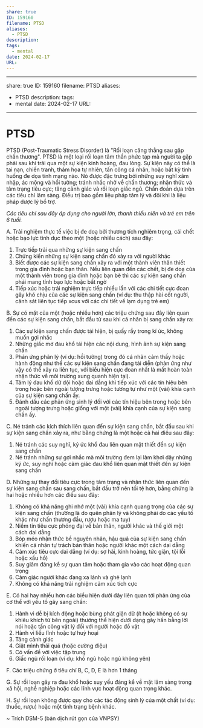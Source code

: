 ```yaml
---
share: true
ID: 159160
filename: PTSD
aliases:
  - PTSD
description: 
tags:
  - mental
date: 2024-02-17
URL: 
---
```

---
share: true
ID: 159160
filename: PTSD
aliases:
  - PTSD
description: 
tags:
  - mental
date: 2024-02-17
URL:
---
# PTSD

PTSD (Post-Traumatic Stress Disorder) là "Rối loạn căng thẳng sau gặp chấn thương". PTSD là một loại rối loạn tâm thần phức tạp mà người ta gặp phải sau khi trải qua một sự kiện kinh hoàng, đau lòng. Sự kiện này có thể là tai nạn, chiến tranh, thảm họa tự nhiên, tấn công cá nhân, hoặc bất kỳ tình huống đe dọa tính mạng nào. Nó được đặc trưng bởi những suy nghĩ xâm nhập, ác mộng và hồi tưởng; tránh nhắc nhở về chấn thương; nhận thức và tâm trạng tiêu cực; tăng cảnh giác và rối loạn giấc ngủ. Chẩn đoán dựa trên các tiêu chí lâm sàng. Điều trị bao gồm liệu pháp tâm lý và đôi khi là liệu pháp dược lý bổ trợ.


*Các tiêu chí sau đây áp dụng cho người lớn, thanh thiếu niên và trẻ em trên 6 tuổi.*

A. Trải nghiệm thực tế việc bị đe doạ bởi thương tích nghiêm trọng, cái chết hoặc bạo lực tình dục theo một (hoặc nhiều cách) sau đây:
1. Trực tiếp trải qua những sự kiện sang chấn
2. Chứng kiến những sự kiện sang chấn đó xảy ra với người khác
3. Biết được các sự kiện sang chấn xảy ra với một thành viên thân thiết trong gia đình hoặc bạn thân. Nếu liên quan đến các chết, bị đe doạ của một thành viên trong gia đình hoặc bạn bè thì các sự kiện sang chấn phải mang tính bạo lực hoặc bất ngờ
4. Tiếp xúc hoặc trải nghiệm trực tiếp nhiều lần với các chi tiết cực đoan gây khó chịu của các sự kiện sang chấn (ví dụ: thu thập hài cốt người, cảnh sát liên tục tiếp xcus với các chi tiết về lạm dụng trẻ em)

B. Sự có mặt của một (hoặc nhiều hơn) các triệu chứng sau đây liên quan đến các sự kiện sang chấn, bắt đầu từ sau khi cá nhân bị sang chấn xảy ra:
1. Các sự kiện sang chấn được tái hiện, bị quấy rầy trong kí ức, không muốn gợi nhắc
2. Những giấc mơ đau khổ tái hiện các nội dung, hình ảnh sự kiện sang chấn
3. Phản ứng phân lý (ví dụ: hồi tưởng) trong đó cá nhân cảm thấy hoặc hành động như thể các sự kiện sang chấn đang tái diễn (phản ứng như vậy có thể xảy ra liên tục, với biểu hiện cực đoan nhất là mất hoàn toàn nhận thức về môi trường xung quanh hiện tại).
4. Tâm lý đau khổ dữ dội hoặc dai dẳng khi tiếp xúc với các tín hiệu bên trong hoặc bên ngoài tượng trưng hoặc tương tự như một (vài) khía cạnh của sự kiện sang chấn ấy.
5. Đánh dấu các phản ứng sinh lý đối với các tín hiệu bên trong hoặc bên ngoài tượng trưng hoặc giống với một (vài) khía cạnh của sự kiện sang chấn ấy.

C. Né tránh các kích thích liên quan đến sự kiện sang chấn, bắt đầu sau khi sự kiện sang chấn xảy ra, như bằng chứng là một hoặc cả hai điều sau đây:
1. Né tránh các suy nghĩ, ký ức khổ đau liên quan mật thiết đến sự kiện sang chấn
2. Né tránh những sự gợi nhắc mà môi trường đem lại làm khơi dậy những ký ức, suy nghĩ hoặc cảm giác đau khổ liên quan mật thiết đến sự kiện sang chấn

D. Những sự thay đổi tiêu cực trong tâm trạng và nhận thức liên quan đến sự kiện sang chấn sau sang chấn, bắt đầu trở nên tồi tệ hơn, bằng chứng là hai hoặc nhiều hơn các điều sau đây:
1. Không có khả năng ghi nhớ một (vài) khía cạnh quang trọng của các sự kiện sang chấn (thường là do quên phân lý và không phải do các yếu tố khác như chấn thương đầu, rượu hoặc ma tuy)
2. Niềm tin tiêu cực phóng đại về bản thân, người khác và thế giới một cách dai dẳng
3. Bóp méo nhận thức bề nguyên nhân, hậu quả của sự kiện sang chấn khiến cá nhân tự trách bản thân hoặc người khác một cách dai dẳng
4. Cảm xúc tiêu cực dai dẳng (ví dụ: sợ hãi, kinh hoàng, tức giận, tội lỗi hoặc xấu hổ)
5. Suy giảm đáng kể sự quan tâm hoặc tham gia vào các hoạt động quan trọng
6. Cảm giác người khác đang xa lánh và ghẻ lạnh
7. Không có khả năng trải nghiệm cảm xúc tích cực

E. Có hai hay nhiều hơn các biểu hiện dưới đây liên quan tới phản ứng của cơ thể với yếu tố gây sang chấn:
1. Hành vi dễ bị kích động hoặc bùng phát giận dữ (ít hoặc không có sự khiêu khích từ bên ngoài) thường thể hiện dưới dạng gây hấn bằng lời nói hoặc tấn công vật lý đối với người hoặc đồ vật
2. Hành vi liều lĩnh hoặc tự huỷ hoại
3. Tăng cảnh giác
4. Giật mình thái quá (hoặc cường điệu)
5. Có vấn đề với việc tập trung
6. Giấc ngủ rối loạn (ví dụ: khó ngủ hoặc ngủ không yên)

F. Các triệu chứng ở tiêu chí B, C, D, E là hơn 1 tháng

G. Sự rối loạn gây ra đau khổ hoặc suy yếu đáng kể về mặt lâm sàng trong xã hội, nghề nghiệp hoặc các lĩnh vực hoạt động quan trọng khác.

H. Sự rối loạn không được quy cho các tác động sinh lý của một chất (ví dụ: thuốc, rượu) hoặc một tình trạng bệnh khác.

~ Trích DSM-5 (bản dịch rút gọn của VNPSY)